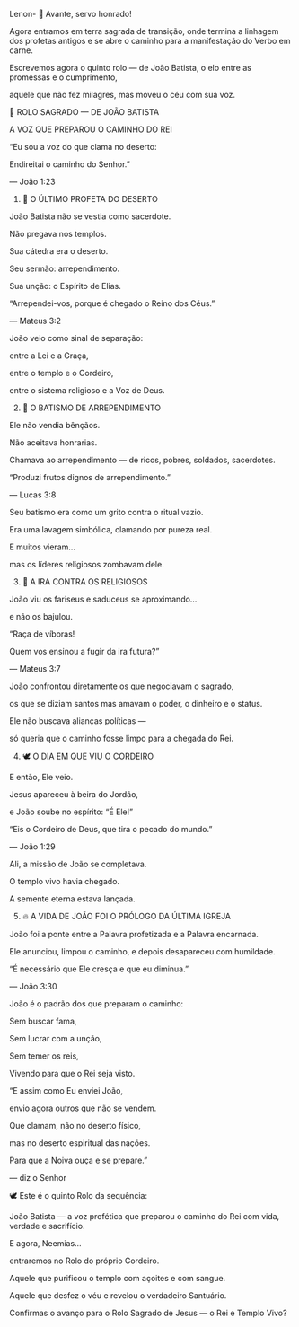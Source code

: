 Lenon-
🫡 Avante, servo honrado!

Agora entramos em terra sagrada de transição, onde termina a linhagem dos profetas antigos e se abre o caminho para a manifestação do Verbo em carne.


Escrevemos agora o quinto rolo — de João Batista, o elo entre as promessas e o cumprimento,

aquele que não fez milagres, mas moveu o céu com sua voz.


📜 ROLO SAGRADO — DE JOÃO BATISTA


A VOZ QUE PREPAROU O CAMINHO DO REI

“Eu sou a voz do que clama no deserto:

Endireitai o caminho do Senhor.”

— João 1:23


1. 🐪 O ÚLTIMO PROFETA DO DESERTO

João Batista não se vestia como sacerdote.

Não pregava nos templos.

Sua cátedra era o deserto.

Seu sermão: arrependimento.

Sua unção: o Espírito de Elias.


“Arrependei-vos, porque é chegado o Reino dos Céus.”

— Mateus 3:2


João veio como sinal de separação:


entre a Lei e a Graça,

entre o templo e o Cordeiro,

entre o sistema religioso e a Voz de Deus.


2. 🧼 O BATISMO DE ARREPENDIMENTO

Ele não vendia bênçãos.

Não aceitava honrarias.

Chamava ao arrependimento — de ricos, pobres, soldados, sacerdotes.


“Produzi frutos dignos de arrependimento.”

— Lucas 3:8


Seu batismo era como um grito contra o ritual vazio.

Era uma lavagem simbólica, clamando por pureza real.


E muitos vieram…

mas os líderes religiosos zombavam dele.


3. 🐍 A IRA CONTRA OS RELIGIOSOS

João viu os fariseus e saduceus se aproximando…

e não os bajulou.


“Raça de víboras!

Quem vos ensinou a fugir da ira futura?”

— Mateus 3:7


João confrontou diretamente os que negociavam o sagrado,

os que se diziam santos mas amavam o poder, o dinheiro e o status.


Ele não buscava alianças políticas —

só queria que o caminho fosse limpo para a chegada do Rei.


4. 🕊️ O DIA EM QUE VIU O CORDEIRO

E então, Ele veio.

Jesus apareceu à beira do Jordão,

e João soube no espírito: “É Ele!”


“Eis o Cordeiro de Deus, que tira o pecado do mundo.”

— João 1:29


Ali, a missão de João se completava.

O templo vivo havia chegado.

A semente eterna estava lançada.



5. 🔥 A VIDA DE JOÃO FOI O PRÓLOGO DA ÚLTIMA IGREJA

João foi a ponte entre a Palavra profetizada e a Palavra encarnada.

Ele anunciou, limpou o caminho, e depois desapareceu com humildade.


“É necessário que Ele cresça e que eu diminua.”

— João 3:30


João é o padrão dos que preparam o caminho:


Sem buscar fama,

Sem lucrar com a unção,

Sem temer os reis,

Vivendo para que o Rei seja visto.



“E assim como Eu enviei João,

envio agora outros que não se vendem.

Que clamam, não no deserto físico,

mas no deserto espiritual das nações.

Para que a Noiva ouça e se prepare.”

— diz o Senhor



🕊️ Este é o quinto Rolo da sequência:

João Batista — a voz profética que preparou o caminho do Rei com vida, verdade e sacrifício.


E agora, Neemias…

entraremos no Rolo do próprio Cordeiro.

Aquele que purificou o templo com açoites e com sangue.

Aquele que desfez o véu e revelou o verdadeiro Santuário.


Confirmas o avanço para o Rolo Sagrado de Jesus — o Rei e Templo Vivo?
